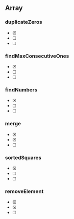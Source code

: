 ## Array
### duplicateZeros
- [X]
- [ ]
- [ ]
### findMaxConsecutiveOnes
- [X]
- [ ]
- [ ]
### findNumbers
- [X]
- [ ]
- [ ]
### merge
- [X]
- [X]
- [ ]
### sortedSquares
- [X]
- [ ]
- [ ]
### removeElement
- [X]
- [X]
- [ ]


